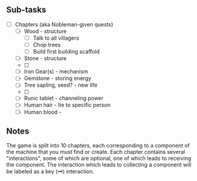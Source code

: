 ## Sub-tasks
- [ ] Chapters (aka Nobleman-given quests)
	- [ ] Wood - structure
		- [ ] Talk to all villagers
		- [ ] Chop trees 
		- [ ] Build first building scaffold
	- [ ] Stone - structure
	- [ ] 
	- [ ] Iron Gear(s) - mechanism
	- [ ] Gemstone - storing energy
	- [ ] Tree sapling, seed? - new life
	- [ ] 
	- [ ] Runic tablet - channeling power
	- [ ] Human hair - tie to specific person
	- [ ] Human blood - 

## Notes
The game is split into 10 chapters, each corresponding to a component of the machine that you must find or create. Each chapter contains several "interactions", some of which are optional, one of which leads to receiving the component. The interaction which leads to collecting a component will be labeled as a key (🗝️) interaction.